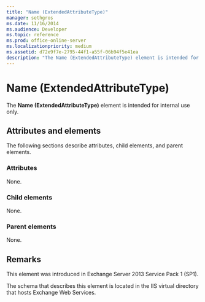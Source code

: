 ```yaml
---
title: "Name (ExtendedAttributeType)"
manager: sethgros
ms.date: 11/16/2014
ms.audience: Developer
ms.topic: reference
ms.prod: office-online-server
ms.localizationpriority: medium
ms.assetid: d72e9f7e-2795-44f1-a55f-06b94f5e41ea
description: "The Name (ExtendedAttributeType) element is intended for internal use only."
---
```


# Name (ExtendedAttributeType)

The **Name (ExtendedAttributeType)** element is intended for internal use only. 

## Attributes and elements

The following sections describe attributes, child elements, and parent elements.
  
### Attributes

None.
  
### Child elements

None.
  
### Parent elements

None.
  
## Remarks

This element was introduced in Exchange Server 2013 Service Pack 1 (SP1).
  
The schema that describes this element is located in the IIS virtual directory that hosts Exchange Web Services.
  


